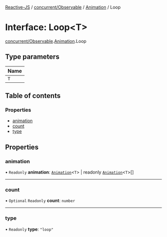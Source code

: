 [Reactive-JS](../README.md) / [concurrent/Observable](../modules/concurrent_Observable.md) / [Animation](../modules/concurrent_Observable.Animation.md) / Loop

# Interface: Loop\<T\>

[concurrent/Observable](../modules/concurrent_Observable.md).[Animation](../modules/concurrent_Observable.Animation.md).Loop

## Type parameters

| Name |
| :------ |
| `T` |

## Table of contents

### Properties

- [animation](concurrent_Observable.Animation.Loop.md#animation)
- [count](concurrent_Observable.Animation.Loop.md#count)
- [type](concurrent_Observable.Animation.Loop.md#type)

## Properties

### animation

• `Readonly` **animation**: [`Animation`](../modules/concurrent_Observable.md#animation)\<`T`\> \| readonly [`Animation`](../modules/concurrent_Observable.md#animation)\<`T`\>[]

___

### count

• `Optional` `Readonly` **count**: `number`

___

### type

• `Readonly` **type**: ``"loop"``
